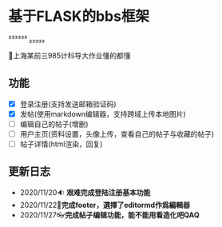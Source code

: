 # 基于FLASK的bbs框架
²³³³³³   ₂₃₃₃₃ 

🎃上海某前三985计科导大作业懂的都懂

## 功能
- [x] 登录注册(支持发送邮箱验证码)
- [x] 发帖(使用markdown编辑器，支持跨域上传本地图片)
- [ ] 编辑自己的帖子(增删)
- [ ] 用户主页(资料设置，头像上传，查看自己的帖子与收藏的帖子)
- [ ] 帖子详情(html渲染，回复)

## 更新日志

+ 2020/11/20🔉 **艰难完成登陆注册基本功能**
+ 2020/11/22🧨**完成footer，選擇了editormd作爲編輯器**
+ 2020/11/27👓**完成帖子编辑功能，能不能用看造化吧QAQ**